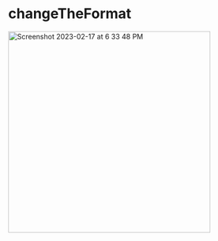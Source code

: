# changeTheFormat



<img width="409" alt="Screenshot 2023-02-17 at 6 33 48 PM" src="https://user-images.githubusercontent.com/56149022/219660494-1a3625b8-7ff9-4a6f-9311-6e2c6c005818.png">
